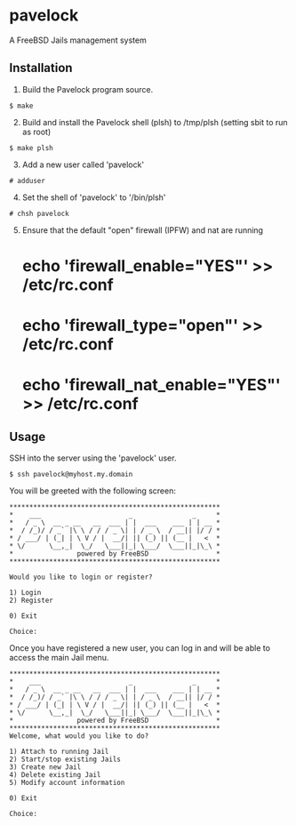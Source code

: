 # pavelock
A FreeBSD Jails management system

## Installation
1. Build the Pavelock program source.

`$ make`

2. Build and install the Pavelock shell (plsh) to /tmp/plsh (setting sbit to run as root)

`$ make plsh`

3. Add a new user called 'pavelock'

`# adduser`

4. Set the shell of 'pavelock' to '/bin/plsh'

`# chsh pavelock`

5. Ensure that the default "open" firewall (IPFW) and nat are running

    # echo 'firewall_enable="YES"' >> /etc/rc.conf
    # echo 'firewall_type="open"' >> /etc/rc.conf
    # echo 'firewall_nat_enable="YES"' >> /etc/rc.conf

## Usage
SSH into the server using the 'pavelock' user.

`$ ssh pavelock@myhost.my.domain`

You will be greeted with the following screen:

    *****************************************************
    *    ___                      _               _     *
    *   / _ \  __ _ __   __  ___ | |  ___    ___ | | __ *
    *  / /_)/ / _` |\ \ / / / _ \| | / _ \  / __|| |/ / *
    * / ___/ | (_| | \ V / |  __/| || (_) || (__ |   <  *
    * \/      \__,_|  \_/   \___||_| \___/  \___||_|\_\ *
    *                powered by FreeBSD                 *
    *****************************************************
    
    Would you like to login or register?
    
    1) Login
    2) Register
    
    0) Exit
    
    Choice:

Once you have registered a new user, you can log in and will be able to access the main Jail menu.

    *****************************************************
    *    ___                      _               _     *
    *   / _ \  __ _ __   __  ___ | |  ___    ___ | | __ *
    *  / /_)/ / _` |\ \ / / / _ \| | / _ \  / __|| |/ / *
    * / ___/ | (_| | \ V / |  __/| || (_) || (__ |   <  *
    * \/      \__,_|  \_/   \___||_| \___/  \___||_|\_\ *
    *                powered by FreeBSD                 *
    *****************************************************
    Welcome, what would you like to do?
    
    1) Attach to running Jail
    2) Start/stop existing Jails
    3) Create new Jail
    4) Delete existing Jail
    5) Modify account information
    
    0) Exit
    
    Choice:
